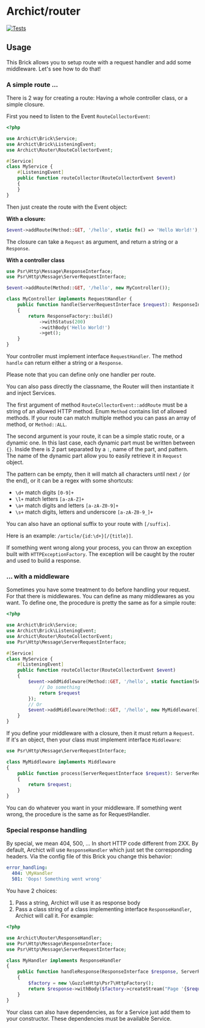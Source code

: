 # Archict/router

[![Tests](https://github.com/Archict/router/actions/workflows/tests.yml/badge.svg?branch=master)](https://github.com/Archict/router/actions/workflows/tests.yml)

## Usage

This Brick allows you to setup route with a request handler and add some middleware. Let's see how to do that!

### A simple route ...

There is 2 way for creating a route: Having a whole controller class, or a simple closure.

First you need to listen to the Event `RouteCollectorEvent`:

```php
<?php

use Archict\Brick\Service;
use Archict\Brick\ListeningEvent;
use Archict\Router\RouteCollectorEvent;

#[Service]
class MyService {
    #[ListeningEvent]
    public function routeCollector(RouteCollectorEvent $event) 
    {
    }
}
```

Then just create the route with the Event object:

**With a closure:**

```php
$event->addRoute(Method::GET, '/hello', static fn() => 'Hello World!');
```

The closure can take a `Request` as argument, and return a string or a `Response`.

**With a controller class**

```php
use Psr\Http\Message\ResponseInterface;
use Psr\Http\Message\ServerRequestInterface;

$event->addRoute(Method::GET, '/hello', new MyController());

class MyController implements RequestHandler {
    public function handle(ServerRequestInterface $request): ResponseInterface
    {
        return ResponseFactory::build()
            ->withStatus(200)
            ->withBody('Hello World!')
            ->get();
    }
}
```

Your controller must implement interface `RequestHandler`. The method `handle` can return either a string or
a `Response`.

Please note that you can define only one handler per route.

You can also pass directly the classname, the Router will then instantiate it and inject Services.

The first argument of method `RouteCollectorEvent::addRoute` must be a string of an allowed HTTP method. Enum `Method`
contains list of allowed methods. If your route can match multiple method you can pass an array of method,
or `Method::ALL`.

The second argument is your route, it can be a simple static route, or a dynamic one.
In this last case, each dynamic part must be written between `{}`. Inside there is 2 part separated by a `:`, name of
the part, and pattern. The name of the dynamic part allow you to easily retrieve it in `Request` object.

The pattern can be empty, then it will match all characters until next `/` (or the end), or it can be a regex with some
shortcuts:

- `\d+` match digits `[0-9]+`
- `\l+` match letters `[a-zA-Z]+`
- `\a+` match digits and letters `[a-zA-Z0-9]+`
- `\s+` match digits, letters and underscore `[a-zA-Z0-9_]+`

You can also have an optional suffix to your route with `[/suffix]`.

Here is an example: `/article/{id:\d+}[/{title}]`.

If something went wrong along your process, you can throw an exception built with `HTTPExceptionFactory`. The
exception will be caught by the router and used to build a response.

### ... with a middleware

Sometimes you have some treatment to do before handling your request. For that there is middlewares. You can define as
many middlewares as you want. To define one, the procedure is pretty the same as for a simple route:

```php
<?php

use Archict\Brick\Service;
use Archict\Brick\ListeningEvent;
use Archict\Router\RouteCollectorEvent;
use Psr\Http\Message\ServerRequestInterface;

#[Service]
class MyService {
    #[ListeningEvent]
    public function routeCollector(RouteCollectorEvent $event) 
    {
        $event->addMiddleware(Method::GET, '/hello', static function(ServerRequestInterface $request): ServerRequestInterface {
            // Do something
            return $request
        });
        // Or
        $event->addMiddleware(Method::GET, '/hello', new MyMiddleware());
    }
}
```

If you define your middleware with a closure, then it must return a `Request`. If it's an object, then your class must
implement interface `Middleware`:

```php
use Psr\Http\Message\ServerRequestInterface;

class MyMiddleware implements Middleware
{
    public function process(ServerRequestInterface $request): ServerRequestInterface
    {
        return $request;
    }
}
```

You can do whatever you want in your middleware. If something went wrong, the procedure is the same as for
RequestHandler.

### Special response handling

By special, we mean 404, 500, ... In short HTTP code different from 2XX. By default, Archict will use `ResponseHandler`
which just set the corresponding headers. Via the config file of this Brick you change this behavior:

```yaml
error_handling:
  404: \MyHandler
  501: 'Oops! Something went wrong'
```

You have 2 choices:

1. Pass a string, Archict will use it as response body
2. Pass a class string of a class implementing interface `ResponseHandler`, Archict will call it. For example:

```php
<?php

use Archict\Router\ResponseHandler;
use Psr\Http\Message\ResponseInterface;
use Psr\Http\Message\ServerRequestInterface;

class MyHandler implements ResponseHandler
{
    public function handleResponse(ResponseInterface $response, ServerRequestInterface $request): ResponseInterface
    {
        $factory = new \GuzzleHttp\Psr7\HttpFactory();
        return $response->withBody($factory->createStream("Page '{$request->getUri()->getPath()}' not found!"));
    }
}
```

Your class can also have dependencies, as for a Service just add them to your constructor. These dependencies must be
available Service.
